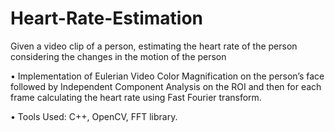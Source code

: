 # Heart-Rate-Estimation

Given a video clip of a person, estimating the heart rate of the person considering the changes in 
the motion of the person

•	Implementation of Eulerian Video Color Magnification on the person’s face followed by 
Independent Component Analysis on the ROI and then for each frame calculating the heart rate 
using Fast Fourier transform.

•	Tools Used: C++, OpenCV, FFT library. 
